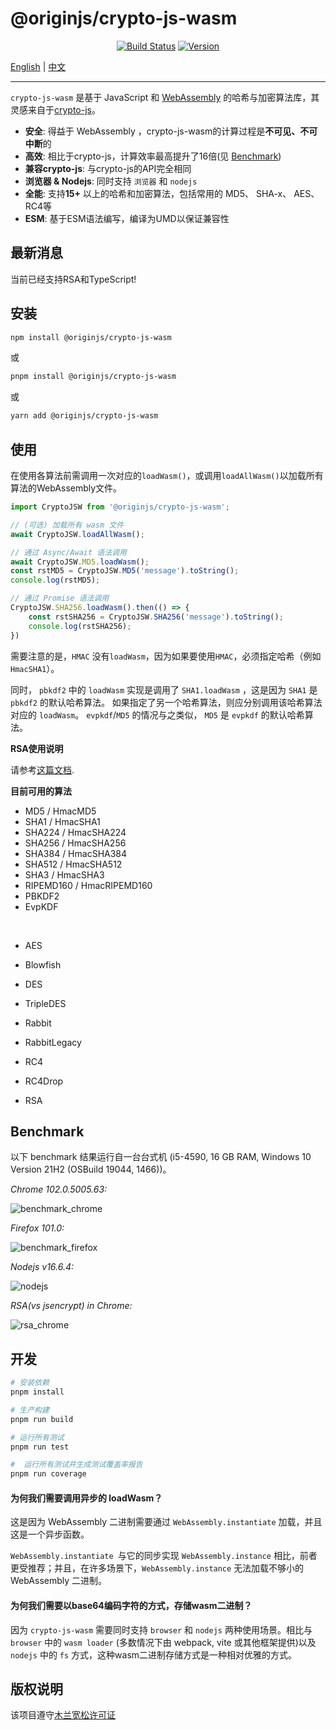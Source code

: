 # @originjs/crypto-js-wasm

<p align="center">
  <a href="https://github.com/originjs/crypto-js-wasm/actions/workflows/ci.yml"><img src="https://github.com/originjs/crypto-js-wasm/actions/workflows/ci.yml/badge.svg?branch=main" alt="Build Status"></a>
  <a href="https://www.npmjs.com/package/@originjs/crypto-js-wasm"><img src="https://badgen.net/npm/v/@originjs/crypto-js-wasm" alt="Version"></a>
 </p>

[English](README.md) | [中文](README-CN.md)

---

`crypto-js-wasm` 是基于 JavaScript 和 [WebAssembly](https://webassembly.org/) 的哈希与加密算法库，其灵感来自于[crypto-js](https://github.com/brix/crypto-js)。

- **安全**: 得益于 WebAssembly ，crypto-js-wasm的计算过程是**不可见、不可中断**的
- **高效**: 相比于crypto-js，计算效率最高提升了16倍(见 [Benchmark](https://originjs.org/WASM-benchmark/#/))
- **兼容crypto-js**: 与crypto-js的API完全相同
- **浏览器 & Nodejs**: 同时支持 `浏览器` 和 `nodejs`
- **全能**: 支持**15+** 以上的哈希和加密算法，包括常用的 MD5、 SHA-x、 AES、RC4等
- **ESM**: 基于ESM语法编写，编译为UMD以保证兼容性



## 最新消息

当前已经支持RSA和TypeScript!



## 安装

```bash
npm install @originjs/crypto-js-wasm
```

或

```bash
pnpm install @originjs/crypto-js-wasm
```

或

```bash
yarn add @originjs/crypto-js-wasm
```



## 使用

在使用各算法前需调用一次对应的`loadWasm()`，或调用`loadAllWasm()`以加载所有算法的WebAssembly文件。

```javascript
import CryptoJSW from '@originjs/crypto-js-wasm';

// (可选) 加载所有 wasm 文件
await CryptoJSW.loadAllWasm();

// 通过 Async/Await 语法调用
await CryptoJSW.MD5.loadWasm();
const rstMD5 = CryptoJSW.MD5('message').toString();
console.log(rstMD5);

// 通过 Promise 语法调用
CryptoJSW.SHA256.loadWasm().then(() => {
    const rstSHA256 = CryptoJSW.SHA256('message').toString();
    console.log(rstSHA256);
})
```

需要注意的是，`HMAC` 没有`loadWasm`，因为如果要使用`HMAC`，必须指定哈希（例如`HmacSHA1`）。

同时， `pbkdf2` 中的 `loadWasm` 实现是调用了 `SHA1.loadWasm` ，这是因为 `SHA1` 是 `pbkdf2` 的默认哈希算法。 如果指定了另一个哈希算法，则应分别调用该哈希算法对应的 `loadWasm`。 `evpkdf`/`MD5` 的情况与之类似， `MD5` 是 `evpkdf` 的默认哈希算法。

**RSA使用说明**

请参考[这篇文档](./docs/rsa-CN.md).



**目前可用的算法**

- MD5 / HmacMD5
- SHA1 / HmacSHA1
- SHA224 / HmacSHA224
- SHA256 / HmacSHA256
- SHA384 / HmacSHA384
- SHA512 / HmacSHA512
- SHA3 / HmacSHA3
- RIPEMD160 / HmacRIPEMD160
- PBKDF2
- EvpKDF

<br>

- AES
- Blowfish
- DES
- TripleDES
- Rabbit
- RabbitLegacy
- RC4
- RC4Drop

- RSA



## Benchmark

以下 benchmark 结果运行自一台台式机 (i5-4590, 16 GB RAM, Windows 10 Version 21H2 (OSBuild 19044, 1466))。



*Chrome 102.0.5005.63:*

![benchmark_chrome](benchmark/benchmark_chrome.png)



*Firefox 101.0:*

![benchmark_firefox](benchmark/benchmark_firefox.png)



*Nodejs v16.6.4:*

![nodejs](benchmark/benchmark_nodejs.png)



*RSA(vs jsencrypt) in Chrome:*

![rsa_chrome](benchmark/benchmark_chrome_rsa.png)



## 开发

```bash
# 安装依赖
pnpm install

# 生产构建
pnpm run build

# 运行所有测试
pnpm run test

#  运行所有测试并生成测试覆盖率报告
pnpm run coverage
```



#### 为何我们需要调用异步的 loadWasm？

这是因为 WebAssembly 二进制需要通过 `WebAssembly.instantiate` 加载，并且这是一个异步函数。

`WebAssembly.instantiate `与它的同步实现 `WebAssembly.instance` 相比，前者更受推荐；并且，在许多场景下，`WebAssembly.instance` 无法加载不够小的 WebAssembly 二进制。



#### 为何我们需要以base64编码字符的方式，存储wasm二进制？

因为 `crypto-js-wasm` 需要同时支持 `browser` 和 `nodejs` 两种使用场景。相比与 `browser` 中的 `wasm loader` (多数情况下由 webpack, vite 或其他框架提供)以及 `nodejs` 中的 `fs` 方式，这种wasm二进制存储方式是一种相对优雅的方式。



## 版权说明

该项目遵守[木兰宽松许可证](LICENSE)
